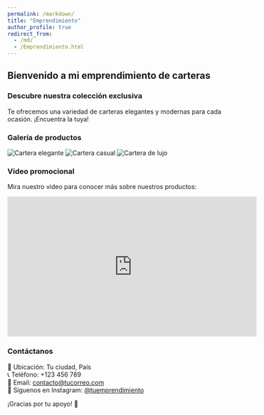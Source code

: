 ```yaml
---
permalink: /markdown/
title: "Emprendimiento"
author_profile: true
redirect_from: 
  - /md/
  - /Emprendimiento.html
--- 
```


## Bienvenido a mi emprendimiento de carteras 

### Descubre nuestra colección exclusiva

Te ofrecemos una variedad de carteras elegantes y modernas para cada ocasión. ¡Encuentra la tuya!

### Galería de productos

![Cartera elegante](images/cartera1.jpg)
![Cartera casual](images/cartera2.jpg)
![Cartera de lujo](images/cartera3.jpg)

### Video promocional

Mira nuestro video para conocer más sobre nuestros productos:

<iframe width="560" height="315" src="https://www.youtube.com/embed/TU_VIDEO_ID" frameborder="0" allowfullscreen></iframe>

### Contáctanos

📍 Ubicación: Tu ciudad, País  
📞 Teléfono: +123 456 789  
📩 Email: contacto@tucorreo.com  
📸 Síguenos en Instagram: [@tuemprendimiento](https://www.instagram.com/tuemprendimiento)

¡Gracias por tu apoyo! 🎉
